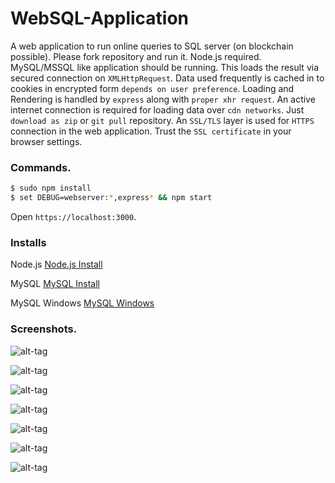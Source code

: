 # WebSQL-Application

A web application to run online queries to SQL server (on blockchain possible). Please fork repository and run it. Node.js required. MySQL/MSSQL like application should be running. This loads the result via secured connection on ```XMLHttpRequest```. Data used frequently is cached in to cookies in encrypted form ```depends on user preference```. Loading and Rendering is handled by ```express``` along with ```proper xhr request```. An active internet connection is required for loading data over ```cdn networks```. Just ```download as zip``` or ```git pull``` repository. An ```SSL/TLS``` layer is used for ```HTTPS``` connection in the web application. Trust the ```SSL certificate``` in your browser settings.

### Commands.

```bash
$ sudo npm install
$ set DEBUG=webserver:*,express* && npm start
```
Open ```https://localhost:3000```.

### Installs

Node.js
[Node.js Install](https://nodejs.org/en/download/)

MySQL
[MySQL Install](https://dev.mysql.com/downloads/)

MySQL Windows
[MySQL Windows](https://dev.mysql.com/downloads/windows/)

### Screenshots.

![alt-tag](https://raw.githubusercontent.com/SpawnTree/IPFS-SQL-Fork/master/Sample/dialog.JPG)

![alt-tag](https://raw.githubusercontent.com/SpawnTree/IPFS-SQL-Fork/master/Sample/Full-Version.JPG)

![alt-tag](https://raw.githubusercontent.com/SpawnTree/IPFS-SQL-Fork/master/Sample/loading.JPG)

![alt-tag](https://raw.githubusercontent.com/SpawnTree/IPFS-SQL-Fork/master/Sample/secure_ssl.JPG)

![alt-tag](https://raw.githubusercontent.com/SpawnTree/IPFS-SQL-Fork/master/Sample/data_entry.JPG)

![alt-tag](https://raw.githubusercontent.com/SpawnTree/IPFS-SQL-Fork/master/Sample/Updated.JPG)

![alt-tag](https://raw.githubusercontent.com/SpawnTree/IPFS-SQL-Fork/master/Sample/result.JPG)
